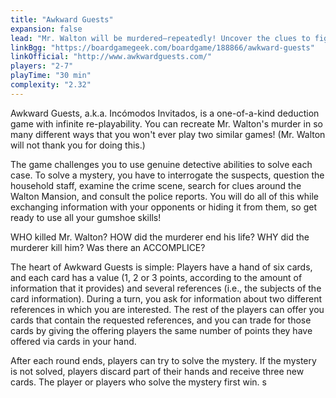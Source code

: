 ```yaml
---
title: "Awkward Guests"
expansion: false
lead: "Mr. Walton will be murdered—repeatedly! Uncover the clues to figure out who did it."
linkBgg: "https://boardgamegeek.com/boardgame/188866/awkward-guests"
linkOfficial: "http://www.awkwardguests.com/"
players: "2-7"
playTime: "30 min"
complexity: "2.32"
---
```


Awkward Guests, a.k.a. Incómodos Invitados, is a one-of-a-kind deduction game with infinite re-playability. You can recreate Mr. Walton's murder in so many different ways that you won't ever play two similar games! (Mr. Walton will not thank you for doing this.)

The game challenges you to use genuine detective abilities to solve each case. To solve a mystery, you have to interrogate the suspects, question the household staff, examine the crime scene, search for clues around the Walton Mansion, and consult the police reports. You will do all of this while exchanging information with your opponents or hiding it from them, so get ready to use all your gumshoe skills!

WHO killed Mr. Walton?
HOW did the murderer end his life?
WHY did the murderer kill him?
Was there an ACCOMPLICE?

The heart of Awkward Guests is simple: Players have a hand of six cards, and each card has a value (1, 2 or 3 points, according to the amount of information that it provides) and several references (i.e., the subjects of the card information). During a turn, you ask for information about two different references in which you are interested. The rest of the players can offer you cards that contain the requested references, and you can trade for those cards by giving the offering players the same number of points they have offered via cards in your hand.

After each round ends, players can try to solve the mystery. If the mystery is not solved, players discard part of their hands and receive three new cards. The player or players who solve the mystery first win.
s
